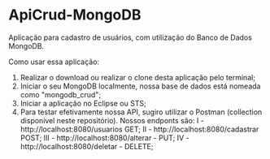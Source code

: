 # ApiCrud-MongoDB
Aplicação para cadastro de usuários, com utilização do Banco de Dados MongoDB.

Como usar essa aplicação:

1. Realizar o download ou realizar o clone desta aplicação pelo terminal;
2. Iniciar o seu MongoDB localmente, nossa base de dados está nomeada como "mongodb_crud";
3. Iniciar a aplicação no Eclipse ou STS;
4. Para testar efetivamente nossa API, sugiro utilizar o Postman (collection disponível neste repositório). Nossos endponts são: 
 I - http://localhost:8080/usuarios GET;
 II - http://localhost:8080/cadastrar POST;
 III -  http://localhost:8080/alterar - PUT;
 IV - http://localhost:8080/deletar - DELETE;
